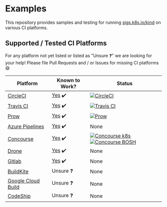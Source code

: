 # Examples

This repository provides samples and testing for running [sigs.k8s.io/kind](https://sigs.k8s.io/kind) on various CI platforms.

## Supported / Tested CI Platforms


For any platform not yet listed or listed as "Unsure :question:" we are looking for your help!
Please file Pull Requests and / or Issues for missing CI platforms :smile:

| Platform | Known to Work? | Status |
|---|---|--|
| [CircleCI](https://circleci.com/) | [Yes](.circleci) :heavy_check_mark: | [![CircleCI](https://circleci.com/gh/kind-ci/examples.svg?style=svg)](https://circleci.com/gh/kind-ci/examples) |
| [Travis CI](https://travis-ci.com/) | [Yes](.travis.yml) :heavy_check_mark: | [![Travis CI](https://travis-ci.com/kind-ci/examples.svg?branch=master)](https://travis-ci.com/kind-ci/examples/) |
| [Prow](https://github.com/kubernetes/test-infra/tree/master/prow) | [Yes](https://github.com/kubernetes/test-infra/tree/master/config/jobs/kubernetes-sigs/kind) :heavy_check_mark: | [![Prow](https://prow.k8s.io/badge.svg?jobs=ci-kind-build)](https://prow.k8s.io/?job=ci-kind-build) |
| [Azure Pipelines](https://azure.microsoft.com/en-us/services/devops/pipelines/) | [Yes](azure-pipelines.yml) :heavy_check_mark: | None |
| [Concourse](https://concourse-ci.org/) | [Yes](concourse.md) :heavy_check_mark: | [![Concourse k8s](https://hush-house.pivotal.io/api/v1/teams/k8s-c10s/pipelines/kind/badge)](https://hush-house.pivotal.io/teams/k8s-c10s/pipelines/kind?group=all) [![Concourse BOSH](https://wings.pivotal.io/api/v1/teams/k8s-c10s/pipelines/kind/badge)](https://wings.pivotal.io/teams/k8s-c10s/pipelines/kind?group=all) |
| [Drone](https://drone.io/) | [Yes](./drone) :heavy_check_mark: | None |
| [Gitlab](https://about.gitlab.com/product/continuous-integration/) | [Yes](.gitlab-ci.yml) :heavy_check_mark: | None |
| [BuildKite](https://buildkite.com/) | Unsure :question: | None |
| [Google Cloud Build](https://cloud.google.com/cloud-build/) | Unsure :question: | None |
| [CodeShip](https://codeship.com/) | Unsure :question: | None |

